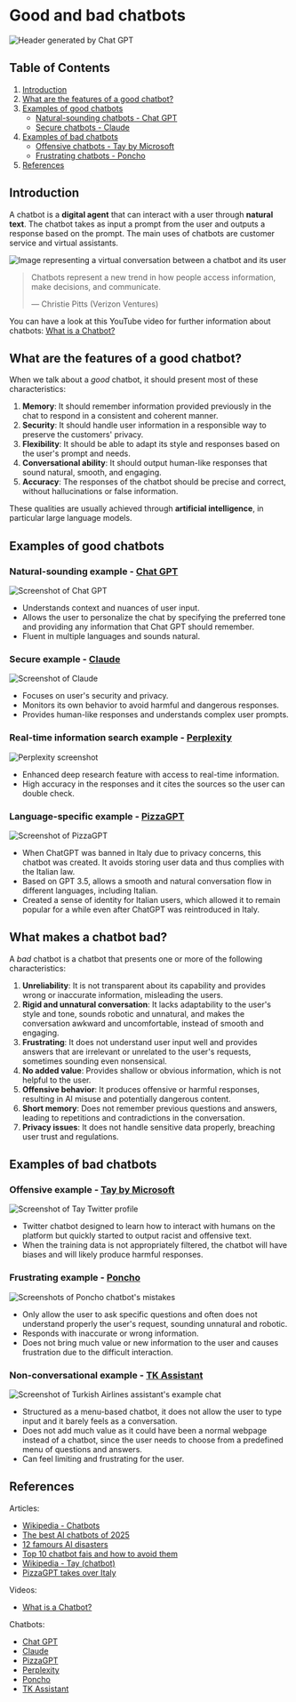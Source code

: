 # Good and bad chatbots

![Header generated by Chat GPT](images/ChatGPTGeneratedHeader.png)

## Table of Contents

1. [Introduction](#introduction)
2. [What are the features of a good chatbot?](#what-are-the-features-of-a-good-chatbot)
3. [Examples of good chatbots](#examples-of-good-chatbots)
    - [Natural-sounding chatbots - Chat GPT](#natural-sounding-chatbots---chat-gpt)
    - [Secure chatbots - Claude](#secure-chatbots---claude)
4. [Examples of bad chatbots](#examples-of-bad-chatbots)
    - [Offensive chatbots - Tay by Microsoft](#offensive-chatbots---tay-by-microsoft)
    - [Frustrating chatbots - Poncho](#frustrating-chatbots---poncho)
5. [References](#references)

## Introduction

A chatbot is a **digital agent** that can interact with a user through **natural text**. The chatbot takes as input a prompt from the user and outputs a response based on the prompt. The main uses of chatbots are customer service and virtual assistants.

![Image representing a virtual conversation between a chatbot and its user](https://www.q3tech.com/wp-content/uploads/2024/06/Evolution-of-chatbots.jpg)

> Chatbots represent a new trend in how people access information, make decisions, and communicate.
>
> — Christie Pitts (Verizon Ventures)

You can have a look at this YouTube video for further information about chatbots: [What is a Chatbot?](https://www.youtube.com/watch?v=o9-ObGgfpEk&ab_channel=IBMTechnology)

## What are the features of a good chatbot?

When we talk about a *good* chatbot, it should present most of these characteristics:

1. **Memory**: It should remember information provided previously in the chat to respond in a consistent and coherent manner.
2. **Security**: It should handle user information in a responsible way to preserve the customers' privacy.
3. **Flexibility**: It should be able to adapt its style and responses based on the user's prompt and needs.
4. **Conversational ability**: It should output human-like responses that sound natural, smooth, and engaging.
5. **Accuracy**: The responses of the chatbot should be precise and correct, without hallucinations or false information.

These qualities are usually achieved through **artificial intelligence**, in particular large language models.

## Examples of good chatbots

### Natural-sounding example - [Chat GPT](https://chatgpt.com/)

![Screenshot of Chat GPT](images/ChatGPT.png)

- Understands context and nuances of user input.
- Allows the user to personalize the chat by specifying the preferred tone and providing any information that Chat GPT should remember.
- Fluent in multiple languages and sounds natural.

### Secure example - [Claude](https://claude.ai/new)

![Screenshot of Claude](images/Claude.png)

- Focuses on user's security and privacy.
- Monitors its own behavior to avoid harmful and dangerous responses.
- Provides human-like responses and understands complex user prompts.

### Real-time information search example - [Perplexity](https://www.perplexity.ai/)

![Perplexity screenshot](images/Perplexity.png)

- Enhanced deep research feature with access to real-time information.
- High accuracy in the responses and it cites the sources so the user can double check.

### Language-specific example - [PizzaGPT](https://www.pizzagpt.it/)

![Screenshot of PizzaGPT](images/PizzaGPT.png)

- When ChatGPT was banned in Italy due to privacy concerns, this chatbot was created. It avoids storing user data and thus complies with the Italian law.
- Based on GPT 3.5, allows a smooth and natural conversation flow in different languages, including Italian.
- Created a sense of identity for Italian users, which allowed it to remain popular for a while even after ChatGPT was reintroduced in Italy.

## What makes a chatbot bad?

A *bad* chatbot is a chatbot that presents one or more of the following characteristics:

1. **Unreliability**: It is not transparent about its capability and provides wrong or inaccurate information, misleading the users.
2. **Rigid and unnatural conversation**: It lacks adaptability to the user's style and tone, sounds robotic and unnatural, and makes the conversation awkward and uncomfortable, instead of smooth and engaging.
3. **Frustrating**: It does not understand user input well and provides answers that are irrelevant or unrelated to the user's requests, sometimes sounding even nonsensical.
4. **No added value**: Provides shallow or obvious information, which is not helpful to the user.
5. **Offensive behavior**: It produces offensive or harmful responses, resulting in AI misuse and potentially dangerous content.
6. **Short memory**: Does not remember previous questions and answers, leading to repetitions and contradictions in the conversation.
7. **Privacy issues**: It does not handle sensitive data properly, breaching user trust and regulations. 

## Examples of bad chatbots

### Offensive example - [Tay by Microsoft](https://en.wikipedia.org/wiki/Tay_(chatbot))

![Screenshot of Tay Twitter profile](https://s.abcnews.com/images/Technology/HT_twitter_TayandYou_ml_160325_16x9_1600.jpg)

- Twitter chatbot designed to learn how to interact with humans on the platform but quickly started to output racist and offensive text.
- When the training data is not appropriately filtered, the chatbot will have biases and will likely produce harmful responses.

### Frustrating example - [Poncho](https://github.com/jrnnynrlson/poncho)

![Screenshots of Poncho chatbot's mistakes](https://d2ymzkn1ailq93.cloudfront.net/wp-content/uploads/2016/06/poncho-chatbot-snapmunk-gizmodo.jpg)

- Only allow the user to ask specific questions and often does not understand properly the user's request, sounding unnatural and robotic.
- Responds with inaccurate or wrong information.
- Does not bring much value or new information to the user and causes frustration due to the difficult interaction.

### Non-conversational example - [TK Assistant](https://www.turkishairlines.com/en-it/any-questions/get-in-touch/)

![Screenshot of Turkish Airlines assistant's example chat](images/TKAssistant.png)

- Structured as a menu-based chatbot, it does not allow the user to type input and it barely feels as a conversation.
- Does not add much value as it could have been a normal webpage instead of a chatbot, since the user needs to choose from a predefined menu of questions and answers.
- Can feel limiting and frustrating for the user.

## References

Articles:

- [Wikipedia - Chatbots](https://en.wikipedia.org/wiki/Chatbot)
- [The best AI chatbots of 2025](https://www.zdnet.com/article/best-ai-chatbot/)
- [12 famours AI disasters](https://www.cio.com/article/190888/5-famous-analytics-and-ai-disasters.html)
- [Top 10 chatbot fais and how to avoid them](https://www.comm100.com/blog/top-10-chatbot-fails-and-how-to-avoid-them.html)
- [Wikipedia - Tay (chatbot)](https://en.wikipedia.org/wiki/Tay_(chatbot))
- [PizzaGPT takes over Italy](https://www.toolify.ai/gpts/pizzagpt-takes-over-italy-the-viral-rise-of-chatgpts-successor-138641)

Videos:

- [What is a Chatbot?](https://www.youtube.com/watch?v=o9-ObGgfpEk&ab_channel=IBMTechnology)

Chatbots:

- [Chat GPT](https://chatgpt.com/)
- [Claude](https://claude.ai/new)
- [PizzaGPT](https://www.pizzagpt.it/)
- [Perplexity](https://www.perplexity.ai/)
- [Poncho](https://github.com/jrnnynrlson/poncho)
- [TK Assistant](https://www.turkishairlines.com/en-it/any-questions/get-in-touch/)
